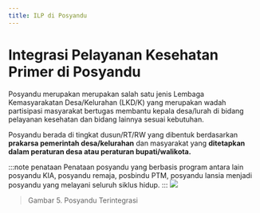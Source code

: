 ```yaml
---
title: ILP di Posyandu
---
```


# Integrasi Pelayanan Kesehatan Primer di Posyandu

Posyandu merupakan merupakan salah satu jenis Lembaga Kemasyarakatan Desa/Kelurahan (LKD/K) yang merupakan wadah partisipasi masyarakat bertugas membantu kepala desa/lurah di bidang pelayanan kesehatan dan bidang lainnya sesuai kebutuhan.

Posyandu berada di tingkat dusun/RT/RW yang dibentuk berdasarkan **prakarsa pemerintah desa/kelurahan** dan masyarakat yang **ditetapkan dalam peraturan desa atau peraturan bupati/walikota.**

:::note penataan
Penataan posyandu yang berbasis program antara lain posyandu KIA, posyandu remaja, posbindu PTM, posyandu lansia menjadi posyandu yang melayani seluruh siklus hidup.
:::
![](/ilm/image019.gif)

> Gambar 5. Posyandu Terintegrasi

